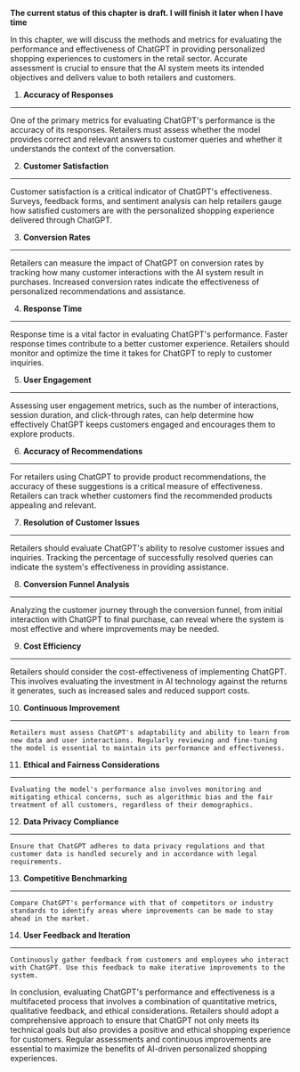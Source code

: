 **The current status of this chapter is draft. I will finish it later when I have time**

In this chapter, we will discuss the methods and metrics for evaluating the performance and effectiveness of ChatGPT in providing personalized shopping experiences to customers in the retail sector. Accurate assessment is crucial to ensure that the AI system meets its intended objectives and delivers value to both retailers and customers.

1. **Accuracy of Responses**
----------------------------

One of the primary metrics for evaluating ChatGPT's performance is the accuracy of its responses. Retailers must assess whether the model provides correct and relevant answers to customer queries and whether it understands the context of the conversation.

2. **Customer Satisfaction**
----------------------------

Customer satisfaction is a critical indicator of ChatGPT's effectiveness. Surveys, feedback forms, and sentiment analysis can help retailers gauge how satisfied customers are with the personalized shopping experience delivered through ChatGPT.

3. **Conversion Rates**
-----------------------

Retailers can measure the impact of ChatGPT on conversion rates by tracking how many customer interactions with the AI system result in purchases. Increased conversion rates indicate the effectiveness of personalized recommendations and assistance.

4. **Response Time**
--------------------

Response time is a vital factor in evaluating ChatGPT's performance. Faster response times contribute to a better customer experience. Retailers should monitor and optimize the time it takes for ChatGPT to reply to customer inquiries.

5. **User Engagement**
----------------------

Assessing user engagement metrics, such as the number of interactions, session duration, and click-through rates, can help determine how effectively ChatGPT keeps customers engaged and encourages them to explore products.

6. **Accuracy of Recommendations**
----------------------------------

For retailers using ChatGPT to provide product recommendations, the accuracy of these suggestions is a critical measure of effectiveness. Retailers can track whether customers find the recommended products appealing and relevant.

7. **Resolution of Customer Issues**
------------------------------------

Retailers should evaluate ChatGPT's ability to resolve customer issues and inquiries. Tracking the percentage of successfully resolved queries can indicate the system's effectiveness in providing assistance.

8. **Conversion Funnel Analysis**
---------------------------------

Analyzing the customer journey through the conversion funnel, from initial interaction with ChatGPT to final purchase, can reveal where the system is most effective and where improvements may be needed.

9. **Cost Efficiency**
----------------------

Retailers should consider the cost-effectiveness of implementing ChatGPT. This involves evaluating the investment in AI technology against the returns it generates, such as increased sales and reduced support costs.

10. **Continuous Improvement**
------------------------------

    Retailers must assess ChatGPT's adaptability and ability to learn from new data and user interactions. Regularly reviewing and fine-tuning the model is essential to maintain its performance and effectiveness.

11. **Ethical and Fairness Considerations**
-------------------------------------------

    Evaluating the model's performance also involves monitoring and mitigating ethical concerns, such as algorithmic bias and the fair treatment of all customers, regardless of their demographics.

12. **Data Privacy Compliance**
-------------------------------

    Ensure that ChatGPT adheres to data privacy regulations and that customer data is handled securely and in accordance with legal requirements.

13. **Competitive Benchmarking**
--------------------------------

    Compare ChatGPT's performance with that of competitors or industry standards to identify areas where improvements can be made to stay ahead in the market.

14. **User Feedback and Iteration**
-----------------------------------

    Continuously gather feedback from customers and employees who interact with ChatGPT. Use this feedback to make iterative improvements to the system.

In conclusion, evaluating ChatGPT's performance and effectiveness is a multifaceted process that involves a combination of quantitative metrics, qualitative feedback, and ethical considerations. Retailers should adopt a comprehensive approach to ensure that ChatGPT not only meets its technical goals but also provides a positive and ethical shopping experience for customers. Regular assessments and continuous improvements are essential to maximize the benefits of AI-driven personalized shopping experiences.
